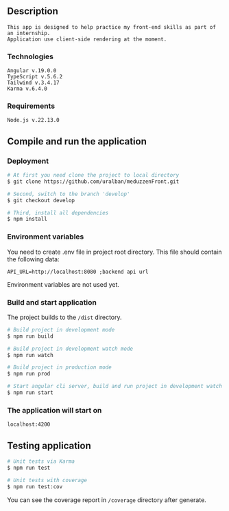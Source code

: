 ## Description
```
This app is designed to help practice my front-end skills as part of an internship. 
Application use client-side rendering at the moment.
```

### Technologies
```
Angular v.19.0.0
TypeScript v.5.6.2
Tailwind v.3.4.17
Karma v.6.4.0
```

### Requirements
```
Node.js v.22.13.0
```

## Compile and run the application

### Deployment
```bash
# At first you need clone the project to local directory
$ git clone https://github.com/uralban/meduzzenFront.git

# Second, switch to the branch 'develop'
$ git checkout develop

# Third, install all dependencies
$ npm install
```

### Environment variables

You need to create .env file in project root directory. This file should contain the following data:
```
API_URL=http://localhost:8080 ;backend api url
```
Environment variables are not used yet.

### Build and start application

The project builds to the `/dist` directory.

```bash
# Build project in development mode
$ npm run build

# Build project in development watch mode
$ npm run watch

# Build project in production mode
$ npm run prod

# Start angular cli server, build and run project in development watch mode
$ npm run start
```

### The application will start on
```
localhost:4200
```

## Testing application

```bash
# Unit tests via Karma
$ npm run test

# Unit tests with coverage
$ npm run test:cov
```

You can see the coverage report in `/coverage` directory after generate.
